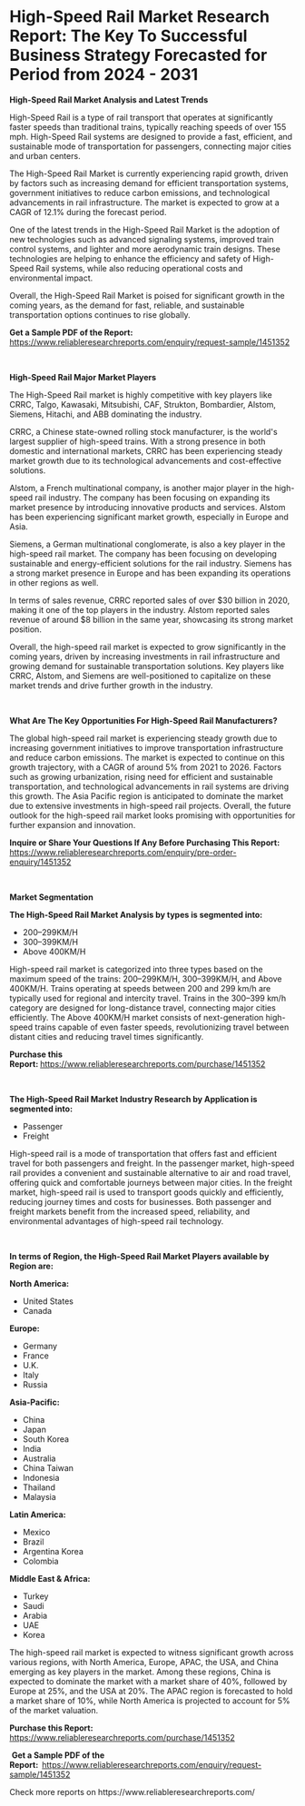 <p><h1>High-Speed Rail Market Research Report: The Key To Successful Business Strategy Forecasted for Period from 2024 - 2031</h1></p><p><strong>High-Speed Rail Market Analysis and Latest Trends</strong></p>
<p><p>High-Speed Rail is a type of rail transport that operates at significantly faster speeds than traditional trains, typically reaching speeds of over 155 mph. High-Speed Rail systems are designed to provide a fast, efficient, and sustainable mode of transportation for passengers, connecting major cities and urban centers.</p><p>The High-Speed Rail Market is currently experiencing rapid growth, driven by factors such as increasing demand for efficient transportation systems, government initiatives to reduce carbon emissions, and technological advancements in rail infrastructure. The market is expected to grow at a CAGR of 12.1% during the forecast period.</p><p>One of the latest trends in the High-Speed Rail Market is the adoption of new technologies such as advanced signaling systems, improved train control systems, and lighter and more aerodynamic train designs. These technologies are helping to enhance the efficiency and safety of High-Speed Rail systems, while also reducing operational costs and environmental impact.</p><p>Overall, the High-Speed Rail Market is poised for significant growth in the coming years, as the demand for fast, reliable, and sustainable transportation options continues to rise globally.</p></p>
<p><strong>Get a Sample PDF of the Report:&nbsp;</strong> <a href="https://www.reliableresearchreports.com/enquiry/request-sample/1451352">https://www.reliableresearchreports.com/enquiry/request-sample/1451352</a></p>
<p>&nbsp;</p>
<p><strong>High-Speed Rail Major Market Players</strong></p>
<p><p>The High-Speed Rail market is highly competitive with key players like CRRC, Talgo, Kawasaki, Mitsubishi, CAF, Strukton, Bombardier, Alstom, Siemens, Hitachi, and ABB dominating the industry. </p><p>CRRC, a Chinese state-owned rolling stock manufacturer, is the world's largest supplier of high-speed trains. With a strong presence in both domestic and international markets, CRRC has been experiencing steady market growth due to its technological advancements and cost-effective solutions. </p><p>Alstom, a French multinational company, is another major player in the high-speed rail industry. The company has been focusing on expanding its market presence by introducing innovative products and services. Alstom has been experiencing significant market growth, especially in Europe and Asia. </p><p>Siemens, a German multinational conglomerate, is also a key player in the high-speed rail market. The company has been focusing on developing sustainable and energy-efficient solutions for the rail industry. Siemens has a strong market presence in Europe and has been expanding its operations in other regions as well.</p><p>In terms of sales revenue, CRRC reported sales of over $30 billion in 2020, making it one of the top players in the industry. Alstom reported sales revenue of around $8 billion in the same year, showcasing its strong market position. </p><p>Overall, the high-speed rail market is expected to grow significantly in the coming years, driven by increasing investments in rail infrastructure and growing demand for sustainable transportation solutions. Key players like CRRC, Alstom, and Siemens are well-positioned to capitalize on these market trends and drive further growth in the industry.</p></p>
<p>&nbsp;</p>
<p><strong>What Are The Key Opportunities For High-Speed Rail Manufacturers?</strong></p>
<p><p>The global high-speed rail market is experiencing steady growth due to increasing government initiatives to improve transportation infrastructure and reduce carbon emissions. The market is expected to continue on this growth trajectory, with a CAGR of around 5% from 2021 to 2026. Factors such as growing urbanization, rising need for efficient and sustainable transportation, and technological advancements in rail systems are driving this growth. The Asia Pacific region is anticipated to dominate the market due to extensive investments in high-speed rail projects. Overall, the future outlook for the high-speed rail market looks promising with opportunities for further expansion and innovation.</p></p>
<p><strong>Inquire or Share Your Questions If Any Before Purchasing This Report:</strong> <a href="https://www.reliableresearchreports.com/enquiry/pre-order-enquiry/1451352">https://www.reliableresearchreports.com/enquiry/pre-order-enquiry/1451352</a></p>
<p>&nbsp;</p>
<p><strong>Market Segmentation</strong></p>
<p><strong>The High-Speed Rail Market Analysis by types is segmented into:</strong></p>
<p><ul><li>200–299KM/H</li><li>300–399KM/H</li><li>Above 400KM/H</li></ul></p>
<p><p>High-speed rail market is categorized into three types based on the maximum speed of the trains: 200–299KM/H, 300–399KM/H, and Above 400KM/H. Trains operating at speeds between 200 and 299 km/h are typically used for regional and intercity travel. Trains in the 300–399 km/h category are designed for long-distance travel, connecting major cities efficiently. The Above 400KM/H market consists of next-generation high-speed trains capable of even faster speeds, revolutionizing travel between distant cities and reducing travel times significantly.</p></p>
<p><strong>Purchase this Report:&nbsp;</strong><a href="https://www.reliableresearchreports.com/purchase/1451352">https://www.reliableresearchreports.com/purchase/1451352</a></p>
<p>&nbsp;</p>
<p><strong>The High-Speed Rail Market Industry Research by Application is segmented into:</strong></p>
<p><ul><li>Passenger</li><li>Freight</li></ul></p>
<p><p>High-speed rail is a mode of transportation that offers fast and efficient travel for both passengers and freight. In the passenger market, high-speed rail provides a convenient and sustainable alternative to air and road travel, offering quick and comfortable journeys between major cities. In the freight market, high-speed rail is used to transport goods quickly and efficiently, reducing journey times and costs for businesses. Both passenger and freight markets benefit from the increased speed, reliability, and environmental advantages of high-speed rail technology.</p></p>
<p>&nbsp;</p>
<p><strong>In terms of Region, the High-Speed Rail Market Players available by Region are:</strong></p>
<p>
    <p> <strong> North America: </strong>
        <ul>
            <li>United States</li>
            <li>Canada</li>
        </ul>
        </p> 
    <p> <strong> Europe: </strong>
        <ul>
            <li>Germany</li>
            <li>France</li>
            <li>U.K.</li>
            <li>Italy</li>
            <li>Russia</li>
        </ul>
        </p> 
    <p> <strong> Asia-Pacific: </strong>
        <ul>
            <li>China</li>
            <li>Japan</li>
            <li>South Korea</li>
            <li>India</li>
            <li>Australia</li>
            <li>China Taiwan</li>
            <li>Indonesia</li>
            <li>Thailand</li>
            <li>Malaysia</li>
        </ul>
        </p> 
    <p> <strong> Latin America: </strong>
        <ul>
            <li>Mexico</li>
            <li>Brazil</li>
            <li>Argentina Korea</li>
            <li>Colombia</li>
        </ul>
        </p> 
    <p> <strong> Middle East & Africa: </strong>
        <ul>
            <li>Turkey</li>
            <li>Saudi</li>
            <li>Arabia</li>
            <li>UAE</li>
            <li>Korea</li>
        </ul>
    </p>
    </p>
<p><p>The high-speed rail market is expected to witness significant growth across various regions, with North America, Europe, APAC, the USA, and China emerging as key players in the market. Among these regions, China is expected to dominate the market with a market share of 40%, followed by Europe at 25%, and the USA at 20%. The APAC region is forecasted to hold a market share of 10%, while North America is projected to account for 5% of the market valuation.</p></p>
<p><strong>Purchase this Report: </strong><a href="https://www.reliableresearchreports.com/purchase/1451352">https://www.reliableresearchreports.com/purchase/1451352</a></p>
<p>&nbsp;<strong>Get a Sample PDF of the Report:&nbsp;&nbsp;</strong><a href="https://www.reliableresearchreports.com/enquiry/request-sample/1451352">https://www.reliableresearchreports.com/enquiry/request-sample/1451352</a></p>
<p><strong></strong></p>
<p>Check more reports on https://www.reliableresearchreports.com/</p>